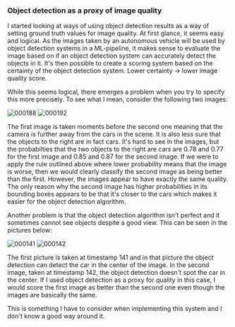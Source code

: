 ### Object detection as a proxy of image quality

I started looking at ways of using object detection results as a way of setting ground truth values for image quality. At first glance, it seems easy and logical. As the images taken by an autonomous vehicle will be used by object detection systems in a ML-pipeline, it makes sense to evaluate the image based on if an object detection system can accurately detect the objects in it. It's then possible to create a scoring system based on the certainty of the object detection system. Lower certainty -> lower image quality score.

While this seems logical, there emerges a problem when you try to specify this more precisely. To see what I mean, consider the following two images:

![000188](000188.png_bounding_boxes.png)
![000192](000192.png_bounding_boxes.png)

The first image is taken moments before the second one meaning that the camera is further away from the cars in the scene. It is also less sure that the objects to the right are in fact cars. It's hard to see in the images, but the probabilties that the two objects to the right are cars are 0.78 and 0.77 for the first image and 0.85 and 0.87 for the second image. If we were to apply the rule outlined above where lower probability means that the image is worse, then we would clearly classify the second image as being better than the first. However, the images appear to have exactly the same quality. The only reason why the second image has higher probabilities in its bounding boxes appears to be that it's closer to the cars which makes it easier for the object detection algorithm. 

Another problem is that the object detection algorithm isn't perfect and it sometimes cannot see objects despite a good view. This can be seen in the pictures below:

![000141](000141.png_bounding_boxes.png)
![000142](000142.png_bounding_boxes.png)

The first picture is taken at timestamp 141 and in that picture the object detection can detect the car in the center of the image. In the second image, taken at timestamp 142, the object detection doesn't spot the car in the center. If I used object detection as a proxy for quality in this case, I would score the first image as better than the second one even though the images are basically the same.

This is something I have to consider when implementing this system and I don't know a good way around it. 
